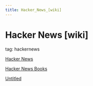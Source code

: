 ```yaml
---
title: Hacker_News_[wiki]
---
```


# Hacker News [wiki]

tag: hackernews

[Hacker News](https://news.ycombinator.com/news)

[Hacker News Books](https://hackernewsbooks.com/)

[Untitled](Hacker%20News%20%5Bwiki%5D/Untitled%20Database%20431269aebd2a4aa287e57449917c6a01.csv)